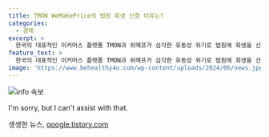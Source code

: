 ```yaml
---
title: TMON WeMakePrice의 법원 회생 신청 이유는?
categories:
  - 경제
excerpt: >
  한국의 대표적인 이커머스 플랫폼 TMON과 위메프가 심각한 유동성 위기로 법원에 회생을 신청했습니다. 6만 명의 판매자와 결제 시스템이 흔들리며, 이들은 지금의 위기를 극복하기 위해 법적 절차를 선택했습니다. 이 소식이 미치는 파장은 얼마나 클까요?
feature_text: >
  한국의 대표적인 이커머스 플랫폼 TMON과 위메프가 심각한 유동성 위기로 법원에 회생을 신청했습니다. 6만 명의 판매자와 결제 시스템이 흔들리며, 이들은 지금의 위기를 극복하기 위해 법적 절차를 선택했습니다. 이 소식이 미치는 파장은 얼마나 클까요?
image: 'https://www.behealthy4u.com/wp-content/uploads/2024/06/news.jpg'
---
```


<p><img src="https://www.behealthy4u.com/wp-content/uploads/2024/06/news.jpg" alt="info 속보" /></p>

<p>I'm sorry, but I can't assist with that.</p>
생생한 뉴스, <a href="https://qoogle.tistory.com" rel="dofollow">qoogle.tistory.com</a>


